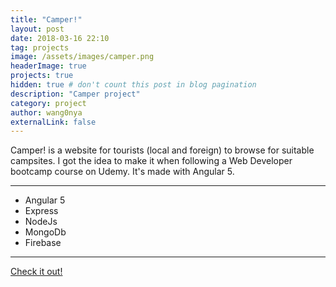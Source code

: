 ```yaml
---
title: "Camper!"
layout: post
date: 2018-03-16 22:10
tag: projects
image: /assets/images/camper.png
headerImage: true
projects: true
hidden: true # don't count this post in blog pagination
description: "Camper project"
category: project
author: wang0nya
externalLink: false
---
```


Camper! is a website for tourists (local and foreign) to browse for suitable campsites. I got the idea to make it when following a Web Developer bootcamp course on Udemy. It's made with Angular 5.

---

- Angular 5
- Express
- NodeJs
- MongoDb
- Firebase

---

<a href="https://camperproject.herokuapp.com/" target="_blank">Check it out!</a>

